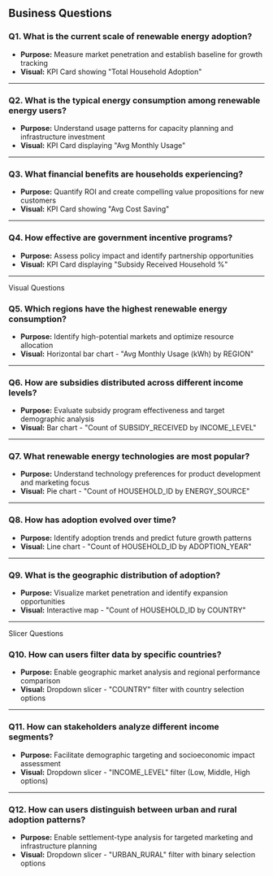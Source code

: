 ## Business Questions

### Q1. What is the current scale of renewable energy adoption?
- **Purpose:** Measure market penetration and establish baseline for growth tracking
- **Visual:** KPI Card showing "Total Household Adoption"

---

### Q2. What is the typical energy consumption among renewable energy users?
- **Purpose:** Understand usage patterns for capacity planning and infrastructure investment
- **Visual:** KPI Card displaying "Avg Monthly Usage"

---

### Q3. What financial benefits are households experiencing?
- **Purpose:** Quantify ROI and create compelling value propositions for new customers
- **Visual:** KPI Card showing "Avg Cost Saving"

---

### Q4. How effective are government incentive programs?
- **Purpose:** Assess policy impact and identify partnership opportunities
- **Visual:** KPI Card displaying "Subsidy Received Household %"

---

Visual Questions
### Q5. Which regions have the highest renewable energy consumption?
- **Purpose:** Identify high-potential markets and optimize resource allocation
- **Visual:** Horizontal bar chart - "Avg Monthly Usage (kWh) by REGION"

---

### Q6. How are subsidies distributed across different income levels?
- **Purpose:** Evaluate subsidy program effectiveness and target demographic analysis
- **Visual:** Bar chart - "Count of SUBSIDY_RECEIVED by INCOME_LEVEL"

---

### Q7. What renewable energy technologies are most popular?
- **Purpose:** Understand technology preferences for product development and marketing focus
- **Visual:** Pie chart - "Count of HOUSEHOLD_ID by ENERGY_SOURCE"

---

### Q8. How has adoption evolved over time?
- **Purpose:** Identify adoption trends and predict future growth patterns
- **Visual:** Line chart - "Count of HOUSEHOLD_ID by ADOPTION_YEAR"

---

### Q9. What is the geographic distribution of adoption?
- **Purpose:** Visualize market penetration and identify expansion opportunities
- **Visual:** Interactive map - "Count of HOUSEHOLD_ID by COUNTRY"

---

Slicer Questions
### Q10. How can users filter data by specific countries?
- **Purpose:** Enable geographic market analysis and regional performance comparison
- **Visual:** Dropdown slicer - "COUNTRY" filter with country selection options

---

### Q11. How can stakeholders analyze different income segments?
- **Purpose:** Facilitate demographic targeting and socioeconomic impact assessment
- **Visual:** Dropdown slicer - "INCOME_LEVEL" filter (Low, Middle, High options)

---

### Q12. How can users distinguish between urban and rural adoption patterns?
- **Purpose:** Enable settlement-type analysis for targeted marketing and infrastructure planning
- **Visual:** Dropdown slicer - "URBAN_RURAL" filter with binary selection options
